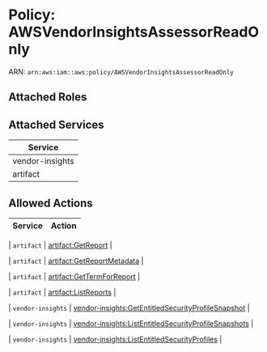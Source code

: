 # Policy: AWSVendorInsightsAssessorReadOnly

ARN: `arn:aws:iam::aws:policy/AWSVendorInsightsAssessorReadOnly`

## Attached Roles

## Attached Services

| Service |
|---------|
| vendor-insights |
| artifact |

## Allowed Actions

| Service | Action |
|:-------:|--------|

| `artifact` | [artifact:GetReport](../actions.md#artifact:getreport) |

| `artifact` | [artifact:GetReportMetadata](../actions.md#artifact:getreportmetadata) |

| `artifact` | [artifact:GetTermForReport](../actions.md#artifact:gettermforreport) |

| `artifact` | [artifact:ListReports](../actions.md#artifact:listreports) |

| `vendor-insights` | [vendor-insights:GetEntitledSecurityProfileSnapshot](../actions.md#vendor-insights:getentitledsecurityprofilesnapshot) |

| `vendor-insights` | [vendor-insights:ListEntitledSecurityProfileSnapshots](../actions.md#vendor-insights:listentitledsecurityprofilesnapshots) |

| `vendor-insights` | [vendor-insights:ListEntitledSecurityProfiles](../actions.md#vendor-insights:listentitledsecurityprofiles) |
